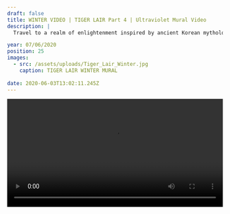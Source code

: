 ```yaml
---
draft: false
title: WINTER VIDEO | TIGER LAIR Part 4 | Ultraviolet Mural Video
description: |
  Travel to a realm of enlightenment inspired by ancient Korean mythology. A tiger undergoes a spiritual journey shifting through layers of enlightenment on his path to becoming human. Along the way he encounters shrines, temples and mediation gardens inhabited by Buddha & Yama (The Lord of Hell).  

year: 07/06/2020
position: 25
images:
  - src: /assets/uploads/Tiger_Lair_Winter.jpg
    caption: TIGER LAIR WINTER MURAL    
  
date: 2020-06-03T13:02:11.245Z
---
```


<video width="100%" height="auto" controls>
  <source src="assets/videos/TIGER_LAIR_Winter_Rob_Green.mp4" type="video/mp4">
</video>